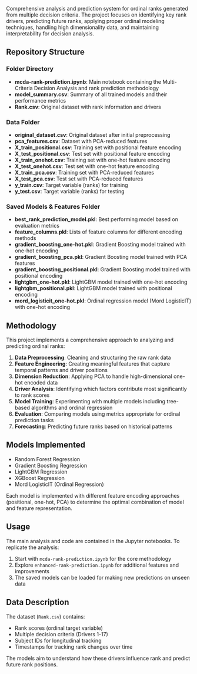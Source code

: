 Comprehensive analysis and prediction system for ordinal ranks generated from multiple decision criteria. The project focuses on identifying key rank drivers, predicting future ranks, applying proper ordinal modeling techniques, handling high dimensionality data, and maintaining interpretability for decision analysis.

## Repository Structure

### Folder Directory

- **mcda-rank-prediction.ipynb**: Main notebook containing the Multi-Criteria Decision Analysis and rank prediction methodology
- **model_summary.csv**: Summary of all trained models and their performance metrics
- **Rank.csv**: Original dataset with rank information and drivers

### Data Folder

- **original_dataset.csv**: Original dataset after initial preprocessing
- **pca_features.csv**: Dataset with PCA-reduced features
- **X_train_positional.csv**: Training set with positional feature encoding
- **X_test_positional.csv**: Test set with positional feature encoding
- **X_train_onehot.csv**: Training set with one-hot feature encoding
- **X_test_onehot.csv**: Test set with one-hot feature encoding
- **X_train_pca.csv**: Training set with PCA-reduced features
- **X_test_pca.csv**: Test set with PCA-reduced features
- **y_train.csv**: Target variable (ranks) for training
- **y_test.csv**: Target variable (ranks) for testing

### Saved Models & Features Folder

- **best_rank_prediction_model.pkl**: Best performing model based on evaluation metrics
- **feature_columns.pkl**: Lists of feature columns for different encoding methods
- **gradient_boosting_one-hot.pkl**: Gradient Boosting model trained with one-hot encoding
- **gradient_boosting_pca.pkl**: Gradient Boosting model trained with PCA features
- **gradient_boosting_positional.pkl**: Gradient Boosting model trained with positional encoding
- **lightgbm_one-hot.pkl**: LightGBM model trained with one-hot encoding
- **lightgbm_positional.pkl**: LightGBM model trained with positional encoding
- **mord_logisticit_one-hot.pkl**: Ordinal regression model (Mord LogisticIT) with one-hot encoding

## Methodology

This project implements a comprehensive approach to analyzing and predicting ordinal ranks:

1. **Data Preprocessing**: Cleaning and structuring the raw rank data
2. **Feature Engineering**: Creating meaningful features that capture temporal patterns and driver positions
3. **Dimension Reduction**: Applying PCA to handle high-dimensional one-hot encoded data
4. **Driver Analysis**: Identifying which factors contribute most significantly to rank scores
5. **Model Training**: Experimenting with multiple models including tree-based algorithms and ordinal regression
6. **Evaluation**: Comparing models using metrics appropriate for ordinal prediction tasks
7. **Forecasting**: Predicting future ranks based on historical patterns

## Models Implemented

- Random Forest Regression
- Gradient Boosting Regression
- LightGBM Regression
- XGBoost Regression
- Mord LogisticIT (Ordinal Regression)

Each model is implemented with different feature encoding approaches (positional, one-hot, PCA) to determine the optimal combination of model and feature representation.

## Usage

The main analysis and code are contained in the Jupyter notebooks. To replicate the analysis:

1. Start with `mcda-rank-prediction.ipynb` for the core methodology
2. Explore `enhanced-rank-prediction.ipynb` for additional features and improvements
3. The saved models can be loaded for making new predictions on unseen data

## Data Description

The dataset (`Rank.csv`) contains:
- Rank scores (ordinal target variable)
- Multiple decision criteria (Drivers 1-17)
- Subject IDs for longitudinal tracking
- Timestamps for tracking rank changes over time

The models aim to understand how these drivers influence rank and predict future rank positions.

